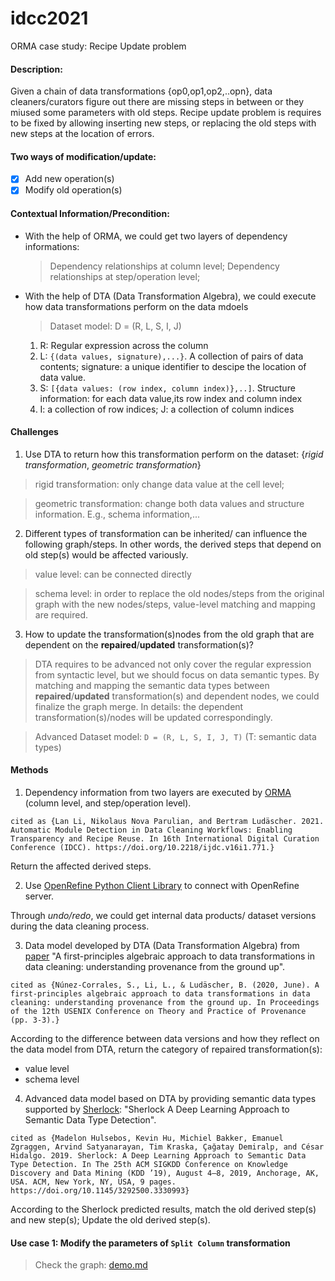 # idcc2021

ORMA case study: Recipe Update problem

#### Description: 
Given a chain of data transformations {op0,op1,op2,..opn}, data cleaners/curators figure out there are missing steps in between or they miused some parameters with old steps. Recipe update problem is requires to be fixed by allowing inserting new steps, or replacing the old steps with new steps at the location of errors. 

#### Two ways of modification/update:
- [x] Add new operation(s)
- [x] Modify old operation(s)

#### Contextual Information/Precondition:

- With the help of ORMA, we could get two layers of dependency informations: 
   > Dependency relationships at column level;
   > Dependency relationships at step/operation level;
- With the help of DTA (Data Transformation Algebra), we could execute how data transformations perform on the data mdoels 
     > Dataset model:  D = (R, L, S, I, J)
     1. R: Regular expression across the column
     2. L: `{(data values, signature),...}`. A collection of pairs of data contents; signature: a unique identifier to descipe the location of data value. 
     3. S: `[{data values: (row index, column index)},..]`. Structure information: for each data value,its row index and column index
     4. I: a collection of row indices; J: a collection of column indices

#### Challenges
1. Use DTA to return how this transformation perform on the dataset: {*rigid transformation*, *geometric transformation*}
> rigid transformation: only change data value at the cell level;

> geometric transformation: change both data values and structure information. E.g., schema information,...
2. Different types of transformation can be inherited/ can influence the following graph/steps. In other words, the derived steps that depend on old step(s) would be affected variously. 
> value level: can be connected directly

> schema level: in order to replace the old nodes/steps from the original graph with the new nodes/steps, value-level matching and mapping are required. 
3. How to update the transformation(s)nodes from the old graph that are dependent on the **repaired**/**updated** transformation(s)?
> DTA requires to be advanced not only cover the regular expression from syntactic level, but we should focus on data semantic types. By matching and mapping the semantic data types between **repaired**/**updated** transformation(s) and dependent nodes, we could finalize the graph merge. 
In details: the dependent transformation(s)/nodes will be updated correspondingly.

> Advanced Dataset model:  `D = (R, L, S, I, J, T)` (T: semantic data types) 

#### Methods
1. Dependency information from two layers are executed by [ORMA](https://doi.org/10.2218/ijdc.v16i1.771) (column level, and step/operation level).

`cited as {Lan Li, Nikolaus Nova Parulian, and Bertram Ludäscher. 2021. Automatic Module
Detection in Data Cleaning Workflows: Enabling Transparency and Recipe Reuse. In 16th International Digital Curation Conference (IDCC). https://doi.org/10.2218/ijdc.v16i1.771.}`

Return the affected derived steps.

2. Use [OpenRefine Python Client Library](https://github.com/LanLi2017/OpenRefineClientPy3) to connect with OpenRefine server. 

Through *undo/redo*, we could get internal data products/ dataset versions during the data cleaning process. 

3. Data model developed by DTA (Data Transformation Algebra) from [paper](https://www.usenix.org/system/files/tapp2020-paper-nunez-corrales.pdf) "A first-principles algebraic approach to data transformations in data cleaning: understanding provenance from the ground up". 

`cited as {Núnez-Corrales, S., Li, L., & Ludäscher, B. (2020, June). A first-principles algebraic approach to data transformations in data cleaning: understanding provenance from the ground up. In Proceedings of the 12th USENIX Conference on Theory and Practice of Provenance (pp. 3-3).}`

According to the difference between data versions and how they reflect on the data model from DTA, return the category of repaired transformation(s):
- value level
- schema level 
4. Advanced data model based on DTA by providing semantic data types supported by [Sherlock](https://github.com/mitmedialab/sherlock-project): "Sherlock A Deep Learning Approach to Semantic Data Type Detection".

`cited as {Madelon Hulsebos, Kevin Hu, Michiel Bakker, Emanuel Zgraggen, Arvind Satyanarayan, Tim Kraska, Çağatay Demiralp, and César Hidalgo. 2019. Sherlock: A Deep Learning Approach to Semantic Data Type Detection. In The 25th ACM SIGKDD Conference on Knowledge Discovery and Data Mining (KDD ’19), August 4–8, 2019, Anchorage, AK, USA. ACM, New York, NY, USA, 9 pages. https://doi.org/10.1145/3292500.3330993}`

According to the Sherlock predicted results, match the old derived step(s) and new step(s); Update the old derived step(s).

#### Use case 1: Modify the parameters of `Split Column` transformation
> Check the graph: [demo.md](https://github.com/idaks/ORMA-IDCC-2021/blob/model-analysis/demo.md)


